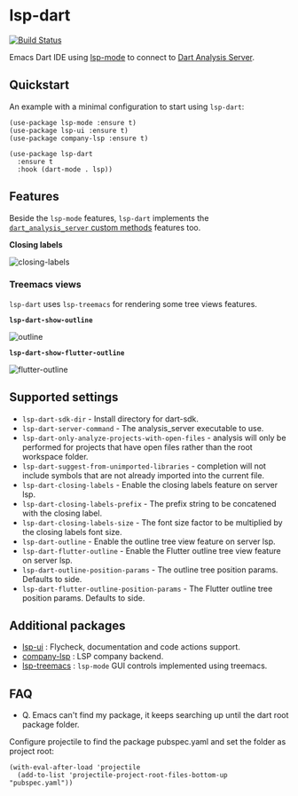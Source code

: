 # lsp-dart

[![Build Status](https://travis-ci.com/emacs-lsp/lsp-dart.svg?branch=master)](https://travis-ci.com/emacs-lsp/lsp-dart)

Emacs Dart IDE using [lsp-mode](https://github.com/emacs-lsp/lsp-mode) to connect to [Dart Analysis Server](https://github.com/dart-lang/sdk/tree/master/pkg/analysis_server).

## Quickstart

An example with a minimal configuration to start using `lsp-dart`:
```elisp
(use-package lsp-mode :ensure t)
(use-package lsp-ui :ensure t)
(use-package company-lsp :ensure t)

(use-package lsp-dart 
  :ensure t 
  :hook (dart-mode . lsp))
```

## Features
Beside the `lsp-mode` features, `lsp-dart` implements the [`dart_analysis_server` custom methods](https://github.com/dart-lang/sdk/blob/master/pkg/analysis_server/tool/lsp_spec/README.md#custom-methods) features too.

**Closing labels**

![closing-labels](https://github.com/emacs-lsp/lsp-dart/blob/master/screenshots/closing-labels.png)

### Treemacs views
`lsp-dart` uses `lsp-treemacs` for rendering some tree views features.

**`lsp-dart-show-outline`**

![outline](https://github.com/emacs-lsp/lsp-dart/blob/master/screenshots/outline.png)

**`lsp-dart-show-flutter-outline`**

![flutter-outline](https://github.com/emacs-lsp/lsp-dart/blob/master/screenshots/flutter-outline.png)

## Supported settings

* `lsp-dart-sdk-dir` - Install directory for dart-sdk.
* `lsp-dart-server-command` - The analysis_server executable to use.
* `lsp-dart-only-analyze-projects-with-open-files` - analysis will only be performed for projects that have open files rather than the root workspace folder.
* `lsp-dart-suggest-from-unimported-libraries` - completion will not include symbols that are not already imported into the current file.
* `lsp-dart-closing-labels` - Enable the closing labels feature on server lsp.
* `lsp-dart-closing-labels-prefix` - The prefix string to be concatened with the closing label.
* `lsp-dart-closing-labels-size` - The font size factor to be multiplied by the closing labels font size.
* `lsp-dart-outline` - Enable the outline tree view feature on server lsp.
* `lsp-dart-flutter-outline` - Enable the Flutter outline tree view feature on server lsp.
* `lsp-dart-outline-position-params` - The outline tree position params. Defaults to side.
* `lsp-dart-flutter-outline-position-params` - The Flutter outline tree position params. Defaults to side.

## Additional packages
* [lsp-ui](https://github.com/emacs-lsp/lsp-ui) : Flycheck, documentation and code actions support.
* [company-lsp](https://github.com/tigersoldier/company-lsp) : LSP company backend.
* [lsp-treemacs](https://github.com/emacs-lsp/lsp-treemacs) : `lsp-mode` GUI controls implemented using treemacs.

## FAQ

* Q. Emacs can't find my package, it keeps searching up until the dart root package folder.

Configure projectile to find the package pubspec.yaml and set the folder as project root:
```elisp
(with-eval-after-load 'projectile
  (add-to-list 'projectile-project-root-files-bottom-up "pubspec.yaml"))
```
